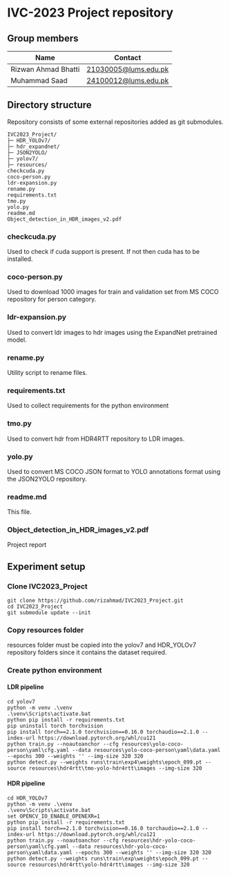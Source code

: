 # IVC-2023 Project repository
## Group members
|Name | Contact |
|---|---|
|Rizwan Ahmad Bhatti | 21030005@lums.edu.pk |
|Muhammad Saad | 24100012@lums.edu.pk |

## Directory structure
Repository consists of some external repositories added as git submodules.
```
IVC2023_Project/
├─ HDR_YOLOv7/
├─ hdr_expandnet/
├─ JSON2YOLO/
├─ yolov7/
├─ resources/
checkcuda.py
coco-person.py
ldr-expansion.py
rename.py
requirements.txt
tmo.py
yolo.py
readme.md
Object_detection_in_HDR_images_v2.pdf
```
### checkcuda.py
Used to check if cuda support is present. If not then cuda has to be installed.

### coco-person.py
Used to download 1000 images for train and validation set from MS COCO repository for person category.

### ldr-expansion.py
Used to convert ldr images to hdr images using the ExpandNet pretrained model.

### rename.py
Utility script to rename files.

### requirements.txt
Used to collect requirements for the python environment

### tmo.py
Used to convert hdr from HDR4RTT repository to LDR images.

### yolo.py
Used to convert MS COCO JSON format to YOLO annotations format using the JSON2YOLO repository.

### readme.md
This file.

### Object_detection_in_HDR_images_v2.pdf
Project report

## Experiment setup
### Clone IVC2023_Project
```
git clone https://github.com/rizahmad/IVC2023_Project.git
cd IVC2023_Project
git submodule update --init
```
### Copy resources folder
resources folder must be copied into the yolov7 and HDR_YOLOv7 repository folders since it contains the dataset required.

### Create python environment
#### LDR pipeline
```
cd yolov7
python -m venv .\venv
.\venv\Scripts\activate.bat
python pip install -r requirements.txt
pip uninstall torch torchvision
pip install torch==2.1.0 torchvision==0.16.0 torchaudio==2.1.0 --index-url https://download.pytorch.org/whl/cu121
python train.py --noautoanchor --cfg resources\yolo-coco-person\yaml\cfg.yaml --data resources\yolo-coco-person\yaml\data.yaml --epochs 300 --weights '' --img-size 320 320
python detect.py --weights runs\train\exp4\weights\epoch_099.pt --source resources\hdr4rtt\tmo-yolo-hdr4rtt\images --img-size 320
```
#### HDR pipeline
```
cd HDR_YOLOv7
python -m venv .\venv
.\venv\Scripts\activate.bat
set OPENCV_IO_ENABLE_OPENEXR=1
python pip install -r requirements.txt
pip install torch==2.1.0 torchvision==0.16.0 torchaudio==2.1.0 --index-url https://download.pytorch.org/whl/cu121
python train.py --noautoanchor --cfg resources\hdr-yolo-coco-person\yaml\cfg.yaml --data resources\hdr-yolo-coco-person\yaml\data.yaml --epochs 300 --weights '' --img-size 320 320
python detect.py --weights runs\train\exp\weights\epoch_099.pt --source resources\hdr4rtt\yolo-hdr4rtt\images --img-size 320
```

